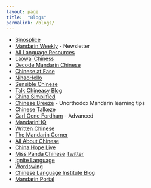 ```yaml
---
layout: page
title:  "Blogs"
permalink: /blogs/
---
```

* [Sinosplice](http://www.sinosplice.com/)
* [Mandarin Weekly](http://mandarinweekly.com/) - Newsletter
* [All Language Resources](http://www.alllanguageresources.com/)
* [Laowai Chiness](http://laowaichinese.net/)
* [Decode Mandarin Chinese](http://www.decodemandarinchinese.com/)
* [Chinese at Ease](http://chinese-at-ease.com/)
* [NihaoHello](http://nihaohello.blogspot.co.uk/)
* [Sensible Chinese](https://sensiblechinese.com/)
* [Talk Chineasy Blog](https://talk.chineasy.com/blog/)
* [China Simplified](http://www.chinasimplified.com/)
* [Chinese Breeze](http://chinese-breeze.com/) - Unorthodox Mandarin learning tips
* [Chinese Talkeze](https://www.chinesetalkeze.com/)
* [Carl Gene Fordham](http://carlgene.com/blog/) - Advanced
* [MandarinHQ](http://mandarinhq.com/)
* [Written Chinese](https://www.writtenchinese.com/category/blog/)
* [The Mandarin Corner](https://themandarincornerblog.com/)
* [All About Chinese](http://allaboutchinese.tumblr.com/)
* [China Hope Live](https://chinahopelive.net/)
* [Miss Panda Chinese](https://www.misspandachinese.com/) [Twitter]()
* [Ignite Language](http://tprsforchinese.blogspot.co.uk/)
* [Wordswing](https://wordswing.com)
* [Chinese Language Institute Blog](http://www.studycli.org/blog/)
* [Mandarin Portal](https://mandarinportal.com/)
